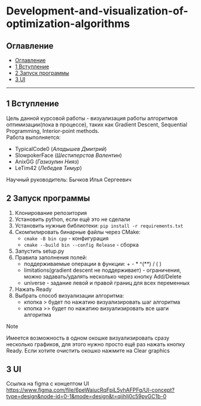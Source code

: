 # Development-and-visualization-of-optimization-algorithms

## Оглавление

- [Оглавление](#оглавление)
- [1 Вступление](#1-вступление)
- [2 Запуск программы](#2-запуск-программы)
- [3 UI](#3-ui)

***

## 1 Вступление

Цель данной курсовой работы - визуализация работы алгоритмов оптимизации(пока в процессе), таких как Gradient Descent, Sequential Programming, Interior-point methods.  
Работа выполняется:
- TypicalCode0 (*Аладышев Дмитрий*)
- SlowpokerFace (*Шестиперстов Валентин*)
- AnixGG (*Газизулин Нияз*)
- LeTim42 (*Лебедев Тимур*)

Научный руководитель: Бычков Илья Сергеевич

## 2 Запуск программы

1. Клонирование репозитория
2. Установить python, если ещё это не сделали
3. Установить нужные библиотеки: `pip install -r requirements.txt`
4. Скомпилировать бинарные файлы через CMake:
   - `cmake -B bin cpp` - конфигурация
   - `cmake --build bin --config Release` - сборка
5. Запустить setup.py
6. Правила заполнения полей:
   - поддерживаемые операции в функции: + - * ^(**) / ( )
   - limitations(gradient descent не поддерживает) - ограничения, можно задавать/удалять несколько через кнопку Add/Delete
   - universe - задание левой и правой границ для всех переменных
7. Нажать Ready
8. Выбрать способ визуализации алгоритма:
   - кпопка > будет по нажатию визуализировать шаг алгоритма
   - кпопка >> будет по нажатию визуализировать все шаги алгоритма
> [!NOTE]
> Имеется возможность в одном окошке визуализировать сразу несколько графиков, для этого нужно просто ещё раз нажать кнопку Ready. Если хотите очистить окошко нажмите на Clear graphics
## 3 UI

Ссылка на figma с концептом UI https://www.figma.com/file/6peWaiucRqFpiL5yhAFPFg/UI-concept?type=design&node-id=0-1&mode=design&t=qiihIj0c59pyGC1b-0
